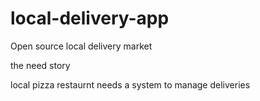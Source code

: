 # local-delivery-app
Open source local delivery market


the need story

local pizza restaurnt needs a system to manage deliveries
